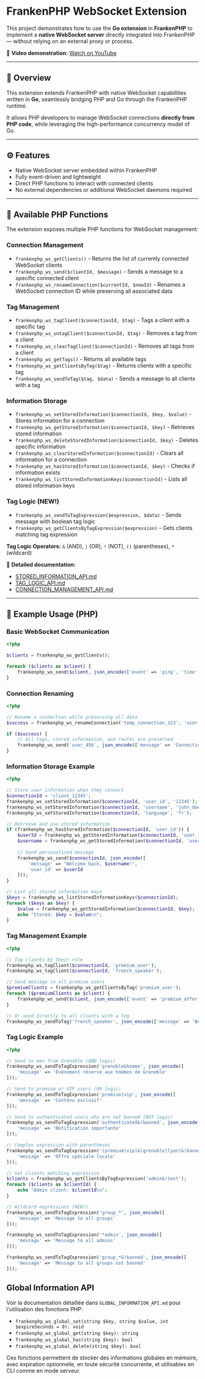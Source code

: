 # FrankenPHP WebSocket Extension

This project demonstrates how to use the **Go extension** in **FrankenPHP** to implement a **native WebSocket server** directly integrated into FrankenPHP — without relying on an external proxy or process.

🎥 **Video demonstration:** [Watch on YouTube](https://www.youtube.com/watch?v=z9sluTIjgwQ)

---

## 🧩 Overview

This extension extends FrankenPHP with native WebSocket capabilities written in **Go**, seamlessly bridging PHP and Go through the FrankenPHP runtime.

It allows PHP developers to manage WebSocket connections **directly from PHP code**, while leveraging the high-performance concurrency model of Go.

---

## ⚙️ Features

- Native WebSocket server embedded within FrankenPHP  
- Fully event-driven and lightweight  
- Direct PHP functions to interact with connected clients  
- No external dependencies or additional WebSocket daemons required  

---

## 🧠 Available PHP Functions

The extension exposes multiple PHP functions for WebSocket management:

### Connection Management
- `frankenphp_ws_getClients()` - Returns the list of currently connected WebSocket clients
- `frankenphp_ws_send($clientId, $message)` - Sends a message to a specific connected client
- `frankenphp_ws_renameConnection($currentId, $newId)` - Renames a WebSocket connection ID while preserving all associated data

### Tag Management
- `frankenphp_ws_tagClient($connectionId, $tag)` - Tags a client with a specific tag
- `frankenphp_ws_untagClient($connectionId, $tag)` - Removes a tag from a client
- `frankenphp_ws_clearTagClient($connectionId)` - Removes all tags from a client
- `frankenphp_ws_getTags()` - Returns all available tags
- `frankenphp_ws_getClientsByTag($tag)` - Returns clients with a specific tag
- `frankenphp_ws_sendToTag($tag, $data)` - Sends a message to all clients with a tag

### Information Storage
- `frankenphp_ws_setStoredInformation($connectionId, $key, $value)` - Stores information for a connection
- `frankenphp_ws_getStoredInformation($connectionId, $key)` - Retrieves stored information
- `frankenphp_ws_deleteStoredInformation($connectionId, $key)` - Deletes specific information
- `frankenphp_ws_clearStoredInformation($connectionId)` - Clears all information for a connection
- `frankenphp_ws_hasStoredInformation($connectionId, $key)` - Checks if information exists
- `frankenphp_ws_listStoredInformationKeys($connectionId)` - Lists all stored information keys

### Tag Logic (NEW!)
- `frankenphp_ws_sendToTagExpression($expression, $data)` - Sends message with boolean tag logic
- `frankenphp_ws_getClientsByTagExpression($expression)` - Gets clients matching tag expression

**Tag Logic Operators:** `&` (AND), `|` (OR), `!` (NOT), `()` (parentheses), `*` (wildcard)

📖 **Detailed documentation:** 
- [STORED_INFORMATION_API.md](STORED_INFORMATION_API.md)
- [TAG_LOGIC_API.md](TAG_LOGIC_API.md)
- [CONNECTION_MANAGEMENT_API.md](CONNECTION_MANAGEMENT_API.md)

---

## 🚀 Example Usage (PHP)

### Basic WebSocket Communication
```php
<?php

$clients = frankenphp_ws_getClients();

foreach ($clients as $client) {
    frankenphp_ws_send($client, json_encode(['event' => 'ping', 'time' => time()]));
}
```

### Connection Renaming
```php
<?php

// Rename a connection while preserving all data
$success = frankenphp_ws_renameConnection('temp_connection_123', 'user_456');

if ($success) {
    // All tags, stored information, and routes are preserved
    frankenphp_ws_send('user_456', json_encode(['message' => 'Connection renamed successfully']));
}
```

### Information Storage Example
```php
<?php

// Store user information when they connect
$connectionId = 'client_12345';
frankenphp_ws_setStoredInformation($connectionId, 'user_id', '12345');
frankenphp_ws_setStoredInformation($connectionId, 'username', 'john_doe');
frankenphp_ws_setStoredInformation($connectionId, 'language', 'fr');

// Retrieve and use stored information
if (frankenphp_ws_hasStoredInformation($connectionId, 'user_id')) {
    $userId = frankenphp_ws_getStoredInformation($connectionId, 'user_id');
    $username = frankenphp_ws_getStoredInformation($connectionId, 'username');
    
    // Send personalized message
    frankenphp_ws_send($connectionId, json_encode([
        'message' => "Welcome back, $username!",
        'user_id' => $userId
    ]));
}

// List all stored information keys
$keys = frankenphp_ws_listStoredInformationKeys($connectionId);
foreach ($keys as $key) {
    $value = frankenphp_ws_getStoredInformation($connectionId, $key);
    echo "Stored: $key = $value\n";
}
```

### Tag Management Example
```php
<?php

// Tag clients by their role
frankenphp_ws_tagClient($connectionId, 'premium_user');
frankenphp_ws_tagClient($connectionId, 'french_speaker');

// Send message to all premium users
$premiumClients = frankenphp_ws_getClientsByTag('premium_user');
foreach ($premiumClients as $client) {
    frankenphp_ws_send($client, json_encode(['event' => 'premium_offer']));
}

// Or send directly to all clients with a tag
frankenphp_ws_sendToTag('french_speaker', json_encode(['message' => 'Bonjour!']));
```

### Tag Logic Example
```php
<?php

// Send to men from Grenoble (AND logic)
frankenphp_ws_sendToTagExpression('grenoble&homme', json_encode([
    'message' => 'Événement réservé aux hommes de Grenoble'
]));

// Send to premium or VIP users (OR logic)
frankenphp_ws_sendToTagExpression('premium|vip', json_encode([
    'message' => 'Contenu exclusif'
]));

// Send to authenticated users who are not banned (NOT logic)
frankenphp_ws_sendToTagExpression('authenticated&!banned', json_encode([
    'message' => 'Notification importante'
]));

// Complex expression with parentheses
frankenphp_ws_sendToTagExpression('(premium|vip)&(grenoble|lyon)&!banned', json_encode([
    'message' => 'Offre spéciale locale'
]));

// Get clients matching expression
$clients = frankenphp_ws_getClientsByTagExpression('admin&!test');
foreach ($clients as $clientId) {
    echo "Admin client: $clientId\n";
}

// Wildcard expressions (NEW!)
frankenphp_ws_sendToTagExpression('group_*', json_encode([
    'message' => 'Message to all groups'
]));

frankenphp_ws_sendToTagExpression('*admin', json_encode([
    'message' => 'Message to all admins'
]));

frankenphp_ws_sendToTagExpression('group_*&!banned', json_encode([
    'message' => 'Message to all groups not banned'
]));
```


## Global Information API

Voir la documentation détaillée dans `GLOBAL_INFORMATION_API.md` pour l'utilisation des fonctions PHP:

- `frankenphp_ws_global_set(string $key, string $value, int $expireSeconds = 0): void`
- `frankenphp_ws_global_get(string $key): string`
- `frankenphp_ws_global_has(string $key): bool`
- `frankenphp_ws_global_delete(string $key): bool`

Ces fonctions permettent de stocker des informations globales en mémoire, avec expiration optionnelle, en toute sécurité concurrente, et utilisables en CLI comme en mode serveur.
